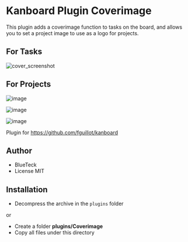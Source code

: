 Kanboard Plugin Coverimage
==========================

This plugin adds a coverimage function to tasks on the board, and allows you to set a project image to use as a logo for projects.

## For Tasks
![cover_screenshot](https://cloud.githubusercontent.com/assets/1961634/23507319/c7e38892-ff4c-11e6-90c5-453f9bda4a0f.png)

## For Projects
![image](https://user-images.githubusercontent.com/26339368/46497665-3842a800-c7e9-11e8-8852-bfa60ec5ec3a.png)

![image](https://user-images.githubusercontent.com/26339368/46497695-4d1f3b80-c7e9-11e8-9861-61b08821f7ba.png)

![image](https://user-images.githubusercontent.com/26339368/46497724-5dcfb180-c7e9-11e8-82ea-173d633f602d.png)


Plugin for https://github.com/fguillot/kanboard

Author
------

- BlueTeck
- License MIT

Installation
------------

- Decompress the archive in the `plugins` folder

or

- Create a folder **plugins/Coverimage**
- Copy all files under this directory
